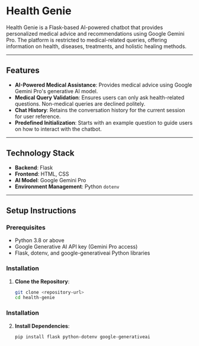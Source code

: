 # Health Genie

Health Genie is a Flask-based AI-powered chatbot that provides personalized medical advice and recommendations using Google Gemini Pro. The platform is restricted to medical-related queries, offering information on health, diseases, treatments, and holistic healing methods.

---

## Features
- **AI-Powered Medical Assistance**: Provides medical advice using Google Gemini Pro's generative AI model.
- **Medical Query Validation**: Ensures users can only ask health-related questions. Non-medical queries are declined politely.
- **Chat History**: Retains the conversation history for the current session for user reference.
- **Predefined Initialization**: Starts with an example question to guide users on how to interact with the chatbot.

---

## Technology Stack
- **Backend**: Flask
- **Frontend**: HTML, CSS
- **AI Model**: Google Gemini Pro
- **Environment Management**: Python `dotenv`

---

## Setup Instructions

### Prerequisites
- Python 3.8 or above
- Google Generative AI API key (Gemini Pro access)
- Flask, dotenv, and google-generativeai Python libraries

### Installation
1. **Clone the Repository**:
   ```bash
   git clone <repository-url>
   cd health-genie
   ```
### Installation
2. **Install Dependencies**:
   ```bash
   pip install flask python-dotenv google-generativeai
```
